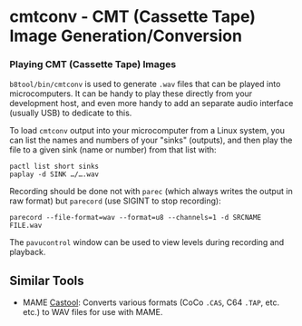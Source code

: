 cmtconv - CMT (Cassette Tape) Image Generation/Conversion
==========================================================

### Playing CMT (Cassette Tape) Images

`b8tool/bin/cmtconv` is used to generate `.wav` files that can be played
into microcomputers. It can be handy to play these directly from your
development host, and even more handy to add an separate audio interface
(usually USB) to dedicate to this.

To load `cmtconv` output into your microcomputer from a Linux system, you
can list the names and numbers of your "sinks" (outputs), and then play the
file to a given sink (name or number) from that list with:

    pactl list short sinks
    paplay -d SINK …/….wav

Recording should be done not with `parec` (which always writes the output
in raw format) but `parecord` (use SIGINT to stop recording):

    parecord --file-format=wav --format=u8 --channels=1 -d SRCNAME FILE.wav

The `pavucontrol` window can be used to view levels during recording and
playback.


Similar Tools
-------------

- MAME [Castool]: Converts various formats (CoCo `.CAS`, C64 `.TAP`, etc.
  etc.) to WAV files for use with MAME.



<!-------------------------------------------------------------------->
[Castool]: https://docs.mamedev.org/tools/castool.html
